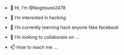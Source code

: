 - 👋 Hi, I’m @Nogitsune2478
- 👀 I’m interested in hacking
- 🌱 I’m currently learning hack anyone fake facebook

- 💞️ I’m looking to collaborate on ...
- 📫 How to reach me ...

<!---
Nogitsune2478/Nogitsune2478 is a ✨ special ✨ repository because its `README.md` (this file) appears on your GitHub profile.
You can click the Preview link to take a look at your changes.
--->
